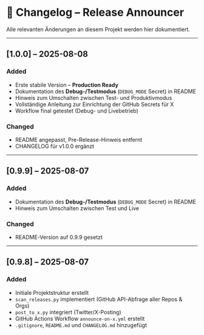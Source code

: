 # 📜 Changelog – Release Announcer

Alle relevanten Änderungen an diesem Projekt werden hier dokumentiert.  

---

## [1.0.0] – 2025-08-08
### Added
- Erste stabile Version – **Production Ready**
- Dokumentation des **Debug-/Testmodus** (`DEBUG_MODE` Secret) in README
- Hinweis zum Umschalten zwischen Test- und Produktivmodus
- Vollständige Anleitung zur Einrichtung der GitHub Secrets für X
- Workflow final getestet (Debug- und Livebetrieb)

### Changed
- README angepasst, Pre-Release-Hinweis entfernt
- CHANGELOG für v1.0.0 ergänzt

---

## [0.9.9] – 2025-08-07
### Added
- Dokumentation des **Debug-/Testmodus** (`DEBUG_MODE` Secret) in README
- Hinweis zum Umschalten zwischen Test und Live

### Changed
- README-Version auf 0.9.9 gesetzt

---

## [0.9.8] – 2025-08-07
### Added
- Initiale Projektstruktur erstellt
- `scan_releases.py` implementiert (GitHub API-Abfrage aller Repos & Orgs)
- `post_to_x.py` integriert (Twitter/X-Posting)
- GitHub Actions Workflow `announce-on-x.yml` erstellt
- `.gitignore`, `README.md` und `CHANGELOG.md` hinzugefügt
